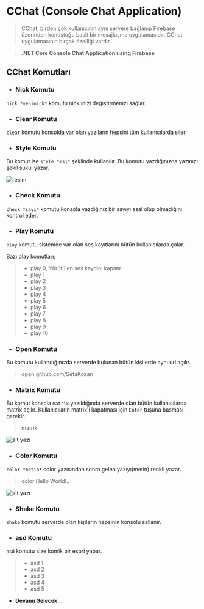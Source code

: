 # CChat (Console Chat Application)
> CChat, birden çok kullanıcının aynı servere bağlanıp Firebase üzerinden konuştuğu basit bir mesajlaşma uygulamasıdır. CChat uygulamasının birçok özelliği vardır.

> **.NET Core Console Chat Application using Firebase**
## CChat Komutları

- ### Nick Komutu
`nick *yeninick*` komutu nick'inizi değiştirmenizi sağlar.

        

- ### Clear Komutu
`clear` komutu konsolda var olan yazıların hepsini tüm kullanıcılarda siler.

           
 
- ### Style Komutu
Bu komut ise `style *msj*` şeklinde kullanılır. Bu komutu yazdığınızda yazınızı şekil şukul yazar.


![resim](https://i.hizliresim.com/492WQ0.png)
          

- ### Check Komutu
`check *sayi*` komutu konsola yazdığınız bir sayıyı asal olup olmadığını kontrol eder.

[fotograf]: https://i.hizliresim.com/gbzvR2.png    

- ### Play Komutu
`play` komutu sistemde var olan ses kayıtlarını bütün kullanıcılarda çalar. 

Bazı play komutları;
> - play 0, Yürütülen ses kaydını kapatır.
> - play 1
> - play 2
> - play 3
> - play 4
> - play 5
> - play 6
> - play 7
> - play 8
> - play 9
> - play 10


- ### Open Komutu
Bu komutu kullandığınızda serverde bulunan bütün kişilerde aynı url açılır.
> open github.com/SefaKozan

- ### Matrix Komutu
Bu komut konsola `matrix` yazıldığında serverde olan bütün kullanıcılarda matrix açılır. Kullanıcıların matrix'i kapatması için `Enter` tuşuna basması gerekir.
> matrix

![alt yazı][resim2]
  

[resim2]: https://i.hizliresim.com/nyV9ag.png


- ### Color Komutu
`color *metin*` color yazısından sonra gelen yazıyı(metin) renkli yazar.
> color Hello World!..
> 
![alt yazı][resim3]

[resim3]: https://i.hizliresim.com/zyvO1D.png

- ### Shake Komutu
 `shake` komutu serverde olan kişilerin hepsinin konsolu sallanır.

- ### asd Komutu
`asd` komutu size komik bir espri yapar.
> - asd 1
> - asd 2
> - asd 3
> - asd 4
> - asd 5


* **Devamı Gelecek...**


